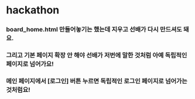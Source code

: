 # hackathon

### board_home.html 만들어놓기는 했는데 지우고 선배가 다시 만드셔도 돼요.
### 그리고 기본 페이지 확장 안 해야 선배가 저번에 말한 것처럼 아예 독립적인 페이지로 넘어가요!
### 메인 페이지에서 [로그인] 버튼 누르면 독립적인 로그인 페이지로 넘어가는 것처럼요!
